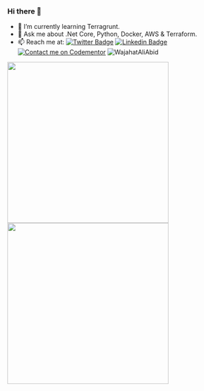 ### Hi there 👋
- 🌱 I’m currently learning Terragrunt.
- 💬 Ask me about .Net Core, Python, Docker, AWS & Terraform.
- 📫 Reach me at:  [![Twitter Badge](https://img.shields.io/badge/-Twitter-1ca0f1?style=flat-square&labelColor=1ca0f1&logo=twitter&logoColor=white&link=https://twitter.com/WajahatAliAbid)](https://twitter.com/WajahatAliAbid)
[![Linkedin Badge](https://img.shields.io/badge/-LinkedIn-blue?style=flat-square&logo=Linkedin&logoColor=white&link=https://www.linkedin.com/in/WajahatAliAbid/)](https://www.linkedin.com/in/WajahatAliAbid) [![Contact me on Codementor](https://www.codementor.io/m-badges/wajahataliabid/contact-me.svg)](https://www.codementor.io/@wajahataliabid?refer=badge) <img src="https://komarev.com/ghpvc/?username=WajahatAliAbid&label=Profile%20views&color=0e75b6&style=flat" alt="WajahatAliAbid" />

<a href="#">
  <img  
  height=365px
 src="https://github-readme-stats.vercel.app/api?username=WajahatAliAbid&count_private=true&show_icons=true&theme=nightowl" />
</a>

<a href="#">
  <img height=365px   src="https://github-readme-stats.vercel.app/api/top-langs/?username=WajahatAliAbid&layout=compact&hide=Jupyter%20Notebook&theme=nightowl" />
</a>
